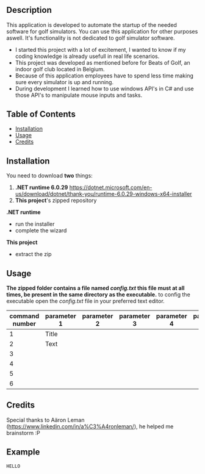 # <Beats of Golf Automation>

## Description

This application is developed to automate the startup of the needed software for golf simulators. You can use this application for other purposes aswell. It's functionality is not dedicated to golf simulator software.

- I started this project with a lot of excitement, I wanted to know if my coding knowledge is already usefull in real life scenarios.
- This project was developed as mentioned before for Beats of Golf, an indoor golf club located in Belgium.
- Because of this application employees have to spend less time making sure every simulator is up and running.
- During development I learned how to use windows API's in C# and use those API's to manipulate mouse inputs and tasks.

## Table of Contents

- [Installation](#installation)
- [Usage](#usage)
- [Credits](#credits)

## Installation

You need to download **two** things:
1. **.NET runtime 6.0.29** https://dotnet.microsoft.com/en-us/download/dotnet/thank-you/runtime-6.0.29-windows-x64-installer
2. **This project**'s zipped repository


**.NET runtime**
- run the installer
- complete the wizard

**This project**
- extract the zip

## Usage

**The zipped folder contains a file named _config.txt_ this file must at all times, be present in the same directory as the executable.**
to config the executable open the _config.txt_ file in your preferred text editor. 

| command number     | parameter 1 |parameter 2|parameter 3 |parameter 4| parameter 5|
| ----------- | ----------- |------------|------------|-----------|------------|
| 1      | Title       |
| 2   | Text        |
| 3
| 4
|5
|6
## Credits

Special thanks to Aäron Leman (https://www.linkedin.com/in/a%C3%A4ronleman/), he helped me brainstorm :P

## Example

``` 
HELLO
```
